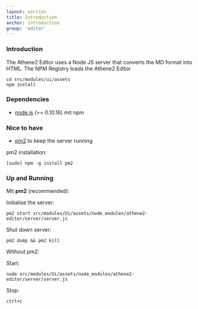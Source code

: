 ```yaml
---
layout: section
title: Introduction
anchor: introduction
group: 'editor'
---
```


### Introduction

The Athene2 Editor uses a Node JS server that converts the MD format into HTML. The NPM Registry loads the Athene2 Editor  

````
cd src/modules/ui/assets
npm install
````

### Dependencies  

* [node.js](http://nodejs.org) (>= 0.10.16) mit npm

### Nice to have

* [pm2](http://devo.ps/blog/goodbye-node-forever-hello-pm2/) to keep the server running

pm2 installation:

````
[sudo] npm -g install pm2
````

### Up and Running

Mit **pm2** (recommended):

Initialise the server:

````
pm2 start src/modules/Ui/assets/node_modules/athene2-editor/server/server.js
````

Shut down server:

````
pm2 dump && pm2 kill
````

Without pm2:

Start:

````
node src/modules/Ui/assets/node_modules/athene2-editor/server/server.js
````

Stop:

````
ctrl+c
````

